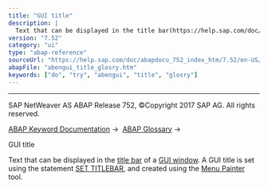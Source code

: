 ```yaml
---
title: "GUI title"
description: |
  Text that can be displayed in the title bar(https://help.sap.com/doc/abapdocu_752_index_htm/7.52/en-US/abentitle_bar_glosry.htm 'Glossary Entry') of a GUI window(https://help.sap.com/doc/abapdocu_752_index_htm/7.52/en-US/abengui_window_glosry.htm 'Glossary Entry'). A GUI title is set using the s
version: "7.52"
category: "ui"
type: "abap-reference"
sourceUrl: "https://help.sap.com/doc/abapdocu_752_index_htm/7.52/en-US/abengui_title_glosry.htm"
abapFile: "abengui_title_glosry.htm"
keywords: ["do", "try", "abengui", "title", "glosry"]
---
```


* * *

SAP NetWeaver AS ABAP Release 752, ©Copyright 2017 SAP AG. All rights reserved.

[ABAP Keyword Documentation](https://help.sap.com/doc/abapdocu_752_index_htm/7.52/en-US/abenabap.htm) →  [ABAP Glossary](https://help.sap.com/doc/abapdocu_752_index_htm/7.52/en-US/abenabap_glossary.htm) → 

GUI title

Text that can be displayed in the [title bar](https://help.sap.com/doc/abapdocu_752_index_htm/7.52/en-US/abentitle_bar_glosry.htm "Glossary Entry") of a [GUI window](https://help.sap.com/doc/abapdocu_752_index_htm/7.52/en-US/abengui_window_glosry.htm "Glossary Entry"). A GUI title is set using the statement [SET TITLEBAR](https://help.sap.com/doc/abapdocu_752_index_htm/7.52/en-US/abapset_titlebar_dynpro.htm), and created using the [Menu Painter](https://help.sap.com/doc/abapdocu_752_index_htm/7.52/en-US/abenmenu_painter_glosry.htm "Glossary Entry") tool.